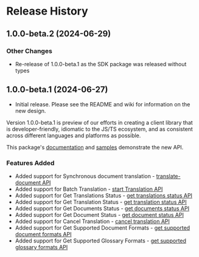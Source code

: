 # Release History
## 1.0.0-beta.2 (2024-06-29)

### Other Changes
- Re-release of 1.0.0-beta.1 as the SDK package was released without types

## 1.0.0-beta.1 (2024-06-27)
- Initial release. Please see the README and wiki for information on the new design.

Version 1.0.0-beta.1 is preview of our efforts in creating a client library that is developer-friendly, idiomatic 
to the JS/TS ecosystem, and as consistent across different languages and platforms as possible. 

This package's 
[documentation](https://github.com/Azure/azure-sdk-for-js/blob/main/sdk/translation/ai-translation-document-rest/README.md) 
and 
[samples](https://github.com/Azure/azure-sdk-for-js/blob/main/sdk/translation/ai-translation-document-rest/samples) 
demonstrate the new API.

### Features Added
- Added support for Synchronous document translation - [translate-document API](https://learn.microsoft.com/azure/ai-services/translator/document-translation/reference/translate-document)
- Added support for Batch Translation - [start Translation API](https://learn.microsoft.com/azure/ai-services/translator/document-translation/reference/start-batch-translation)
- Added support for Get Translations Status - [get translations status API](https://learn.microsoft.com/azure/ai-services/translator/document-translation/reference/get-translations-status)
- Added support for Get Translation Status - [get translation status API](https://learn.microsoft.com/azure/ai-services/translator/document-translation/reference/get-translation-status)
- Added support for Get Documents Status - [get documents status API](https://learn.microsoft.com/azure/ai-services/translator/document-translation/reference/get-documents-status)
- Added support for Get Document Status - [get document status API](https://learn.microsoft.com/azure/ai-services/translator/document-translation/reference/get-document-status)
- Added support for Cancel Translation - [cancel translation API](https://learn.microsoft.com/azure/ai-services/translator/document-translation/reference/cancel-translation)
- Added support for Get Supported Document Formats - [get supported document formats API](https://learn.microsoft.com/azure/ai-services/translator/document-translation/reference/get-supported-document-formats)
- Added support for Get Supported Glossary Formats - [get supported glossary formats API](https://learn.microsoft.com/azure/ai-services/translator/document-translation/reference/get-supported-glossary-formats)
